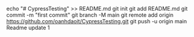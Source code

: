 echo "# CypressTesting" >> README.md
git init
git add README.md
git commit -m "first commit"
git branch -M main
git remote add origin https://github.com/oanhdaoit/CypressTesting.git
git push -u origin main
Readme update 1